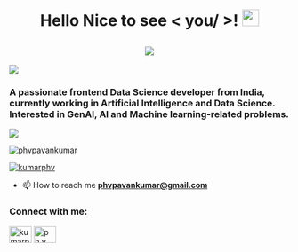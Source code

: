 <h1 align="center"> Hello Nice to see < you/ >! <img src = "https://raw.githubusercontent.com/MartinHeinz/MartinHeinz/master/wave.gif" width = 30px> </h1>
<p align='center'>
</p>
 

<p>
 <h2  align="center" href="https://github.com/DenverCoder1/readme-typing-svg"><img src="https://readme-typing-svg.herokuapp.com?&font=IBM+Plex+Sans&color=abcdef&size=20&lines=Welcome+to+my+GitHub+Profile!;I'm+Pavan+Kumar;I'm+a+Data+Scientist;I+work+as+a+AI+engineer." /></a>
</h2>

<a href="https://www.youtube.com/watch?v=dQw4w9WgXcQ"><img src="https://user-images.githubusercontent.com/73097560/115834477-dbab4500-a447-11eb-908a-139a6edaec5c.gif"></a>

<h3 align="centre">A passionate frontend Data Science developer from India, currently working in Artificial Intelligence and Data Science. Interested in GenAI, AI and Machine learning-related problems.</h3>
<a href="https://www.youtube.com/watch?v=dQw4w9WgXcQ"><img src="https://user-images.githubusercontent.com/73097560/115834477-dbab4500-a447-11eb-908a-139a6edaec5c.gif"></a>

<p align="left"> <img src="https://komarev.com/ghpvc/?username=phvpavankumar&label=Profile%20views&color=0e75b6&style=flat" alt="phvpavankumar" /> </p>



<p align="left"> <a href="https://twitter.com/kumarphv" target="blank"><img src="https://img.shields.io/twitter/follow/kumarphv?logo=twitter&style=for-the-badge" alt="kumarphv" /></a> </p>

- 📫 How to reach me **phvpavankumar@gmail.com**

<h3 align="left">Connect with me:</h3>
<p align="left">
<a href="https://twitter.com/kumarphv" target="blank"><img align="center" src="https://raw.githubusercontent.com/rahuldkjain/github-profile-readme-generator/master/src/images/icons/Social/twitter.svg" alt="kumarphv" height="30" width="40" /></a>
<a href="https://linkedin.com/in/p h v pavan kumar" target="blank"><img align="center" src="https://raw.githubusercontent.com/rahuldkjain/github-profile-readme-generator/master/src/images/icons/Social/linked-in-alt.svg" alt="p h v pavan kumar" height="30" width="40" /></a>
</p>
